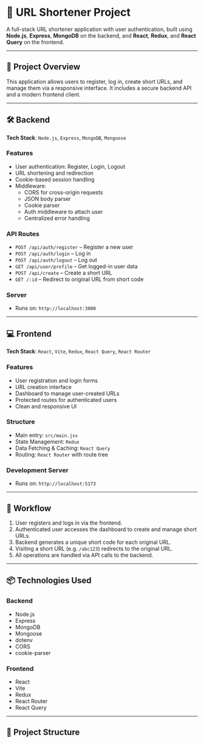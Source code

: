 # 🚀 URL Shortener Project

A full-stack URL shortener application with user authentication, built using **Node.js**, **Express**, **MongoDB** on the backend, and **React**, **Redux**, and **React Query** on the frontend.

---

## 📌 Project Overview

This application allows users to register, log in, create short URLs, and manage them via a responsive interface. It includes a secure backend API and a modern frontend client.

---

## 🛠️ Backend

**Tech Stack**: `Node.js`, `Express`, `MongoDB`, `Mongoose`

### Features

- User authentication: Register, Login, Logout
- URL shortening and redirection
- Cookie-based session handling
- Middleware:
  - CORS for cross-origin requests
  - JSON body parser
  - Cookie parser
  - Auth middleware to attach user
  - Centralized error handling

### API Routes

- `POST /api/auth/register` – Register a new user
- `POST /api/auth/login` – Log in
- `POST /api/auth/logout` – Log out
- `GET /api/user/profile` – Get logged-in user data
- `POST /api/create` – Create a short URL
- `GET /:id` – Redirect to original URL from short code

### Server

- Runs on: `http://localhost:3000`

---

## 💻 Frontend

**Tech Stack**: `React`, `Vite`, `Redux`, `React Query`, `React Router`

### Features

- User registration and login forms
- URL creation interface
- Dashboard to manage user-created URLs
- Protected routes for authenticated users
- Clean and responsive UI

### Structure

- Main entry: `src/main.jsx`
- State Management: `Redux`
- Data Fetching & Caching: `React Query`
- Routing: `React Router` with route tree

### Development Server

- Runs on: `http://localhost:5173`

---

## 🔁 Workflow

1. User registers and logs in via the frontend.
2. Authenticated user accesses the dashboard to create and manage short URLs.
3. Backend generates a unique short code for each original URL.
4. Visiting a short URL (e.g. `/abc123`) redirects to the original URL.
5. All operations are handled via API calls to the backend.

---

## 📦 Technologies Used

### Backend

- Node.js
- Express
- MongoDB
- Mongoose
- dotenv
- CORS
- cookie-parser

### Frontend

- React
- Vite
- Redux
- React Router
- React Query

---

## 📂 Project Structure

